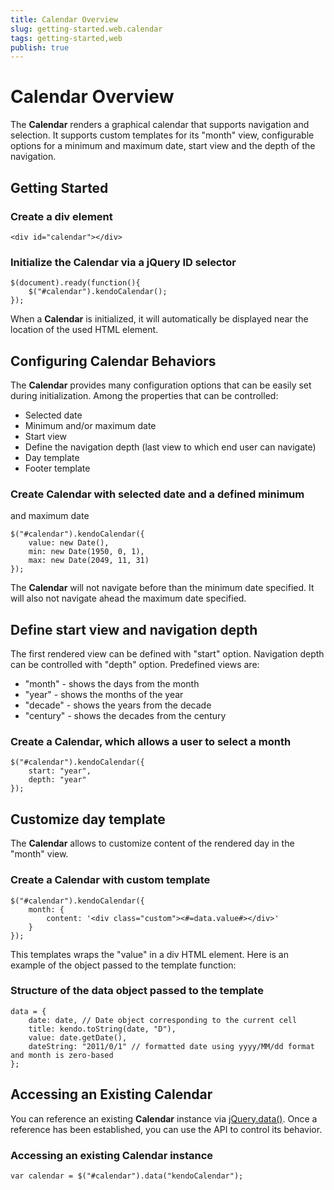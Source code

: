 ```yaml
---
title: Calendar Overview
slug: getting-started.web.calendar
tags: getting-started,web
publish: true
---
```


# Calendar Overview

The **Calendar** renders a graphical calendar that supports
navigation and selection. It supports custom templates for its
"month" view, configurable options for a minimum and maximum date,
start view and the depth of the navigation.

## Getting Started

### Create a div element

    <div id="calendar"></div>

### Initialize the Calendar via a jQuery ID selector

    $(document).ready(function(){
        $("#calendar").kendoCalendar();
    });

When a **Calendar** is initialized, it will automatically be
displayed near the location of the used HTML element.


## Configuring Calendar Behaviors


The **Calendar** provides many configuration options that can be
easily set during initialization. Among the properties that can be
controlled:


*   Selected date
*   Minimum and/or maximum date
*   Start view
*   Define the navigation depth (last view to which end user can
navigate)
*   Day template
*   Footer template

### Create Calendar with selected date and a defined minimum
and maximum date

    $("#calendar").kendoCalendar({
        value: new Date(),
        min: new Date(1950, 0, 1),
        max: new Date(2049, 11, 31)
    });

The **Calendar** will not navigate before than the minimum
date specified. It will also not navigate ahead the maximum date
specified.

## Define start view and navigation depth


The first rendered view can be defined with "start" option.
Navigation depth can be controlled with "depth" option. Predefined
views are:


*   "month" - shows the days from the month
*   "year" - shows the months of the year
*   "decade" - shows the years from the decade
*   "century" - shows the decades from the century

### Create a Calendar, which allows a user to select a month

    $("#calendar").kendoCalendar({
        start: "year",
        depth: "year"
    });

## Customize day template


The **Calendar** allows to customize content of the rendered day
in the "month" view.

### Create a Calendar with custom template

    $("#calendar").kendoCalendar({
        month: {
            content: '<div class="custom"><#=data.value#></div>'
        }
    });

This templates wraps the "value" in a div HTML element. Here is an
example of the object passed to the template function:

### Structure of the data object passed to the template

    data = {
        date: date, // Date object corresponding to the current cell
        title: kendo.toString(date, "D"),
        value: date.getDate(),
        dateString: "2011/0/1" // formatted date using yyyy/MM/dd format and month is zero-based
    };

## Accessing an Existing Calendar


You can reference an existing **Calendar** instance via
[jQuery.data()](http://api.jquery.com/jQuery.data/).
Once a reference has been established, you can use the API to control
its behavior.

### Accessing an existing Calendar instance

    var calendar = $("#calendar").data("kendoCalendar");

